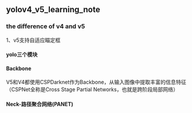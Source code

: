 ## yolov4_v5_learning_note
### the difference of v4 and v5
1、v5支持自适应瞄定框

#### yolo三个模块
#### Backbone
V5和V4都使用CSPDarknet作为Backbone，从输入图像中提取丰富的信息特征（CSPNet全称是Cross Stage Partial Networks，也就是跨阶段局部网络）

#### Neck-路径聚合网络(PANET)
